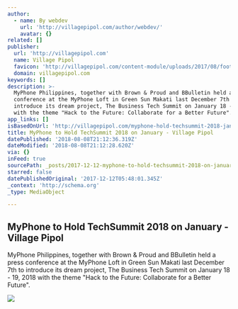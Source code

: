 ```yaml
---
author:
  - name: By webdev
    url: 'http://villagepipol.com/author/webdev/'
    avatar: {}
related: []
publisher:
  url: 'http://villagepipol.com'
  name: Village Pipol
  favicon: 'http://villagepipol.com/content-module/uploads/2017/08/footer-logo.png'
  domain: villagepipol.com
keywords: []
description: >-
  MyPhone Philippines, together with Brown & Proud and BBulletin held a press
  conference at the MyPhone Loft in Green Sun Makati last December 7th to
  introduce its dream project, The Business Tech Summit on January 18 - 19, 2018
  with the theme "Hack to the Future: Collaborate for a Better Future".
app_links: []
isBasedOnUrl: 'http://villagepipol.com/myphone-hold-techsummit-2018-january/'
title: MyPhone to Hold TechSummit 2018 on January - Village Pipol
datePublished: '2018-08-08T21:12:36.319Z'
dateModified: '2018-08-08T21:12:28.620Z'
via: {}
inFeed: true
sourcePath: _posts/2017-12-12-myphone-to-hold-techsummit-2018-on-january-village-pipol.md
starred: false
datePublishedOriginal: '2017-12-12T05:48:01.345Z'
_context: 'http://schema.org'
_type: MediaObject

---
```

<article style=""><h1>MyPhone to Hold TechSummit 2018 on January - Village Pipol</h1><p>MyPhone Philippines, together with Brown &amp; Proud and BBulletin held a press conference at the MyPhone Loft in Green Sun Makati last December 7th to introduce its dream project, The Business Tech Summit on January 18 - 19, 2018 with the theme "Hack to the Future: Collaborate for a Better Future".</p><img src="http://villagepipol.com/content-module/uploads/2017/12/L-R-Director-Cedric-Hornedo-%E2%80%93-Marketing-Communications-Director-of-BrownProud-Mr.-Beda-Manalac-%E2%80%93-Vice-President-of-Solid-Group-Inc.-Ms.-Kristine-Ricafort-%E2%80%93-CEOFounder-of-BBulletin-Ms.-Hope-Zambrano-%E2%80%93-.jpg" /></article>